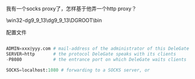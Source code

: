 我有一个socks proxy了，怎样基于他弄一个http proxy？



\win32-dg9_9_13\dg9_9_13\DGROOT\bin

配置文件

```python

ADMIN=xxx@yyy.com # mail-address of the administrator of this DeleGate
SERVER=http       # the protocol DeleGate speaks with its clients
-P8080            # the entrance port on which DeleGate waits clients

SOCKS=localhost:1080 # forwarding to a SOCKS server, or


```